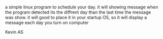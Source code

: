 a simple linux program to schedule your day. it will showing message when the program detected its the diffrent day than the last time the message was show.
it will good to place it in your startup OS, so it will display a message each day you turn on computer

Kevin AS
